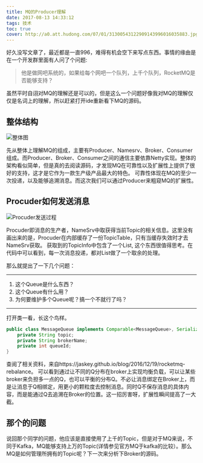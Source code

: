 ```yaml
---
title: MQ的Producer理解
date: 2017-08-13 14:33:12
tags: 技术
toc: true
cover: http://a0.att.hudong.com/07/01/31300543122909143996016035883.jpg
---
```

好久没写文章了，最近都是一直996，难得有机会空下来写点东西。事情的缘由是在一个开发群里面有人问了个问题:
> 他是做网吧系统的，如果给每个网吧一个队列，上千个队列，RocketMQ是否能够支持？

虽然平时自诩对MQ的理解还是可以的，但是这么一个问题好像我对MQ的理解仅仅是名词上的理解，所以赶紧打开ide重新看下MQ的源码。

## 整体结构
<img src="https://olwr1lamu.qnssl.com/%E6%95%B4%E4%BD%93.png" alt="整体图"/>

先从整体上理解MQ的组成，主要有Producer、Namesrv、Broker、Consumer组成。而Producer、Broker、Consumer之间的通信主要依靠Netty实现。整体的架构看似简单，但是真的去阅读源码，才发现MQ在可靠性以及扩展性上提供了很好的支持，这才是它作为一款生产级产品最大的特色。
可靠性体现在MQ的至少一次投递，以及能够追溯消息。而这次我们可以通过Producer来粗窥MQ的扩展性。

## Procuder如何发送消息
<img src="https://olwr1lamu.qnssl.com/producer.png" alt="Procuder发送过程"/>

Procuder即消息的生产者，NameSrv中取获得当前Topic的相关信息。这里没有画出来的是，Procuder在内部缓存了一份TopicTable，只有当缓存失效时才去NameSrv获取。
获取到的TopicInfo中包含了一个List<Queue>, 这个东西很值得思考。在代码中可以看到，每一次消息投递，都对List<Queue>做了一个取余的处理。

那么就提出了一下几个问题：
***
1. 这个Queue是什么东西？
2. 这个Queue有什么用？
3. 为何要维护多个Queue呢？搞一个不就行了吗？
***

打开类一看，长这个鸟样。
```JAVA
public class MessageQueue implements Comparable<MessageQueue>, Serializable {
    private String topic;
    private String brokerName;
    private int queueId;
}
```

查阅了相关资料，来自https://jaskey.github.io/blog/2016/12/19/rocketmq-rebalance。
可以看到通过让不同的Q分布在broker上实现均衡负载，可以让某些broker来负担多一点的Q，也可以平衡的分布Q。不必让消息绑定在Broker上，而是让消息于Q相绑定，用更小的颗粒度去控制消息。同时Q不保存消息的具体内容，而是能通过Q去追溯在Broker的位置。这一招厉害呀，扩展性瞬间提高了一大截。

## 那个的问题
说回那个同学的问题，他应该是直接使用了上千的Topic，但是对于MQ来说，不同于Kafka，MQ能够支持上万的Topic(详情参见官方MQ于kafka的比较）。那么MQ是如何管理所拥有的Topic呢？下一次来分析下Broker的源码。